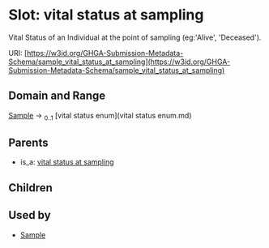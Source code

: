 
# Slot: vital status at sampling


Vital Status of an Individual at the point of sampling (eg:'Alive', 'Deceased').

URI: [https://w3id.org/GHGA-Submission-Metadata-Schema/sample_vital_status_at_sampling](https://w3id.org/GHGA-Submission-Metadata-Schema/sample_vital_status_at_sampling)


## Domain and Range

[Sample](Sample.md) &#8594;  <sub>0..1</sub> [vital status enum](vital status enum.md)

## Parents

 *  is_a: [vital status at sampling](vital_status_at_sampling.md)

## Children


## Used by

 * [Sample](Sample.md)
